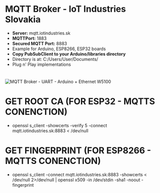 # MQTT Broker - IoT Industries Slovakia
* **Server:** mqtt.iotindustries.sk
* **MQTTPort:** 1883
* **Secured MQTT Port:** 8883
* Example for Arduino, ESP8266, ESP32 boards
* **Copy PubSubClient to your Arduino/libraries directory**
* Directory is at: C:/Users/User/Documents/
* Plug n' Play implementations
#
![MQTT Broker - UART - Arduino + Ethernet W5100](https://i.imgur.com/DyHkXkt.png)
# GET ROOT CA (FOR ESP32 - MQTTS CONENCTION)
* openssl s_client -showcerts -verify 5 -connect mqtt.iotindustries.sk:8883 < /dev/null
# GET FINGERPRINT (FOR ESP8266 - MQTTS CONENCTION)
* openssl s_client -connect mqtt.iotindustries.sk:8883 -showcerts < /dev/null 2>/dev/null   | openssl x509 -in /dev/stdin -sha1 -noout -fingerprint
